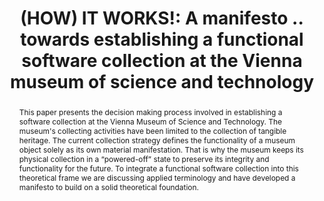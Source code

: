 ---
abstract: "This paper presents the decision making process involved in establishing
  a software collection at the Vienna Museum of Science and Technology. The museum's
  collecting activities have been limited to the collection of tangible heritage.
  The current collection strategy defines the functionality of a museum object solely
  as its own material manifestation. That is why the museum keeps its physical collection
  in a “powered-off” state to preserve its integrity and functionality for the future.
  \nTo integrate a functional software collection into this theoretical frame we are
  discussing applied terminology and have developed a manifesto to build on a solid
  theoretical foundation."
creators:
- Maltar, Nika
- Schilling, Almut
date: null
document_url: https://www.ideals.illinois.edu/items/128317/bitstreams/428999/data.pdf
grand_parent: iPRES
institutions: []
keywords:
- software collection
- strategy
- manifest
- open source
- embedded community
landing_page_url: https://hdl.handle.net/2142/121114
language: eng
layout: publication
license: CC-BY 4.0 International
notes_url: null
parent: iPRES 2023
publication_type: paper
size: null
slides_url: https://hdl.handle.net/2142/121667
source_name: iPRES
stream_url: null
title: '(HOW) IT WORKS!: A manifesto .. towards establishing a functional software
  collection at the Vienna museum of science and technology'
year: 2023
---